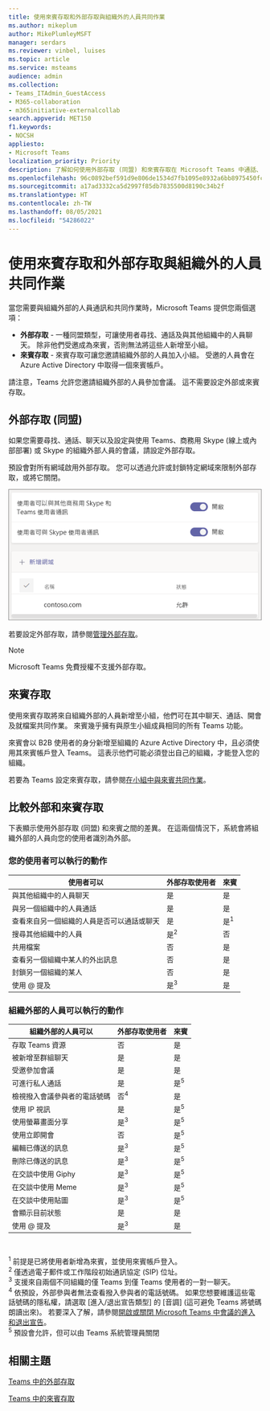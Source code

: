 ```yaml
---
title: 使用來賓存取和外部存取與組織外的人員共同作業
ms.author: mikeplum
author: MikePlumleyMSFT
manager: serdars
ms.reviewer: vinbel, luises
ms.topic: article
ms.service: msteams
audience: admin
ms.collection:
- Teams_ITAdmin_GuestAccess
- M365-collaboration
- m365initiative-externalcollab
search.appverid: MET150
f1.keywords:
- NOCSH
appliesto:
- Microsoft Teams
localization_priority: Priority
description: 了解如何使用外部存取 (同盟) 和來賓存取在 Microsoft Teams 中通話、聊天、尋找和新增來自組織外部的使用者。
ms.openlocfilehash: 96c0892bef591d9e806de1534d7fb1095e8932a6bb8975450fca63819272b50f
ms.sourcegitcommit: a17ad3332ca5d2997f85db7835500d8190c34b2f
ms.translationtype: HT
ms.contentlocale: zh-TW
ms.lasthandoff: 08/05/2021
ms.locfileid: "54286022"
---
```

# <a name="use-guest-access-and-external-access-to-collaborate-with-people-outside-your-organization"></a>使用來賓存取和外部存取與組織外的人員共同作業

當您需要與組織外部的人員通訊和共同作業時，Microsoft Teams 提供您兩個選項：

- **外部存取** - 一種同盟類型，可讓使用者尋找、通話及與其他組織中的人員聊天。 除非他們受邀成為來賓，否則無法將這些人新增至小組。
- **來賓存取** - 來賓存取可讓您邀請組織外部的人員加入小組。 受邀的人員會在 Azure Active Directory 中取得一個來賓帳戶。

請注意，Teams 允許您邀請組織外部的人員參加會議。 這不需要設定外部或來賓存取。

## <a name="external-access-federation"></a>外部存取 (同盟)

如果您需要尋找、通話、聊天以及設定與使用 Teams、商務用 Skype (線上或內部部署) 或 Skype 的組織外部人員的會議，請設定外部存取。 

預設會對所有網域啟用外部存取。 您可以透過允許或封鎖特定網域來限制外部存取，或將它關閉。

![外部存取設定的螢幕擷取畫面](media/external-access-federation-settings.png)

若要設定外部存取，請參閱[管理外部存取](manage-external-access.md)。 

>[!NOTE]
>Microsoft Teams 免費授權不支援外部存取。

## <a name="guest-access"></a>來賓存取

使用來賓存取將來自組織外部的人員新增至小組，他們可在其中聊天、通話、開會及就檔案共同作業。 來賓幾乎擁有與原生小組成員相同的所有 Teams 功能。

來賓會以 B2B 使用者的身分新增至組織的 Azure Active Directory 中，且必須使用其來賓帳戶登入 Teams。 這表示他們可能必須登出自己的組織，才能登入您的組織。

若要為 Teams 設定來賓存取，請參閱[在小組中與來賓共同作業](/microsoft-365/solutions/collaborate-as-team)。

## <a name="compare-external-and-guest-access"></a>比較外部和來賓存取

下表顯示使用外部存取 (同盟) 和來賓之間的差異。 在這兩個情況下，系統會將組織外部的人員向您的使用者識別為外部。

### <a name="things-your-users-can-do"></a>您的使用者可以執行的動作

| 使用者可以 | 外部存取使用者 | 來賓 |
|---------|-----------------------|--------------------|
| 與其他組織中的人員聊天 | 是 | 是 |
| 與另一個組織中的人員通話 | 是 | 是 |
| 查看來自另一個組織的人員是否可以通話或聊天 | 是 | 是<sup>1</sup> |
| 搜尋其他組織中的人員 | 是<sup>2</sup> | 否 |
| 共用檔案 | 否 | 是 |
| 查看另一個組織中某人的外出訊息 | 否 | 是 |
| 封鎖另一個組織的某人  | 否 | 是 |
| 使用 @ 提及 | 是<sup>3</sup> | 是 |

### <a name="things-people-outside-your-organization-can-do"></a>組織外部的人員可以執行的動作

| 組織外部的人員可以 | 外部存取使用者 | 來賓 |
|---------|-----------------------|--------------------|
| 存取 Teams 資源 | 否 | 是 |
| 被新增至群組聊天 | 是 | 是 |
| 受邀參加會議 | 是 | 是 |
| 可進行私人通話 | 是 | 是<sup>5</sup> |
| 檢視撥入會議參與者的電話號碼 | 否<sup>4</sup> | 是 |
| 使用 IP 視訊 | 是 | 是<sup>5</sup> |
| 使用螢幕畫面分享 | 是<sup>3</sup> | 是<sup>5</sup> |
| 使用立即開會 | 否 | 是<sup>5</sup> |
| 編輯已傳送的訊息 | 是<sup>3</sup> | 是<sup>5</sup> |
| 刪除已傳送的訊息 | 是<sup>3</sup> | 是<sup>5</sup> |
| 在交談中使用 Giphy | 是<sup>3</sup> | 是<sup>5</sup> |
| 在交談中使用 Meme | 是<sup>3</sup> | 是<sup>5</sup> |
| 在交談中使用貼圖 | 是<sup>3</sup> | 是<sup>5</sup> |
| 會顯示目前狀態 | 是 | 是 |
| 使用 @ 提及 | 是<sup>3</sup> | 是 |

<br>

<sup>1</sup> 前提是已將使用者新增為來賓，並使用來賓帳戶登入。<br>
<sup>2</sup> 僅透過電子郵件或工作階段初始通訊協定 (SIP) 位址。<br>
<sup>3</sup> 支援來自兩個不同組織的僅 Teams 到僅 Teams 使用者的一對一聊天。 <br>
<sup>4</sup> 依預設，外部參與者無法查看撥入參與者的電話號碼。 如果您想要維護這些電話號碼的隱私權，請選取 [進入/退出宣告類型] 的 [音調] (這可避免 Teams 將號碼朗讀出來)。 若要深入了解，請參閱[開啟或關閉 Microsoft Teams 中會議的進入和退出宣告](turn-on-or-off-entry-and-exit-announcements-for-meetings-in-teams.md)。 <br>
<sup>5</sup> 預設會允許，但可以由 Teams 系統管理員關閉

## <a name="related-topics"></a>相關主題

[Teams 中的外部存取](manage-external-access.md)

[Teams 中的來賓存取](guest-access.md)
